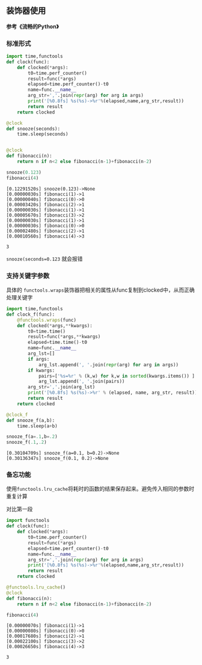 ## 装饰器使用

**参考《流畅的Python》**

### 标准形式


```python
import time,functools
def clock(func):
    def clocked(*args):
        t0=time.perf_counter()
        result=func(*args)
        elapsed=time.perf_counter()-t0
        name=func.__name__
        arg_str=','.join(repr(arg) for arg in args)
        print('[%0.8fs] %s(%s)->%r'%(elapsed,name,arg_str,result))
        return result
    return clocked

@clock
def snooze(seconds):
    time.sleep(seconds)


@clock
def fibonacci(n):
    return n if n<2 else fibonacci(n-1)+fibonacci(n-2)

snooze(0.123)
fibonacci(4)
```

    [0.12291520s] snooze(0.123)->None
    [0.00000030s] fibonacci(1)->1
    [0.00000040s] fibonacci(0)->0
    [0.00003420s] fibonacci(2)->1
    [0.00000030s] fibonacci(1)->1
    [0.00005670s] fibonacci(3)->2
    [0.00000030s] fibonacci(1)->1
    [0.00000030s] fibonacci(0)->0
    [0.00002480s] fibonacci(2)->1
    [0.00010560s] fibonacci(4)->3
    
    3



`snooze(seconds=0.123` 就会报错

### 支持关键字参数
具体的 `functools.wraps`装饰器把相关的属性从func复制到clocked中，从而正确处理关键字


```python
import time,functools
def clock_f(func):
    @functools.wraps(func)
    def clocked(*args,**kwargs):
        t0=time.time()
        result=func(*args,**kwargs)
        elapsed=time.time()-t0
        name=func.__name__
        arg_lst=[]
        if args:
            arg_lst.append(', '.join(repr(arg) for arg in args))
        if kwargs:
            pairs=['%s=%r' % (k,w) for k,w in sorted(kwargs.items()) ]
            arg_lst.append(', '.join(pairs))
        arg_str=','.join(arg_lst)
        print('[%0.8fs] %s(%s)->%r' % (elapsed, name, arg_str, result))
        return result
    return clocked

@clock_f
def snooze_f(a,b):
    time.sleep(a+b)

snooze_f(a=.1,b=.2)
snooze_f(.1,.2)
```

    [0.30104709s] snooze_f(a=0.1, b=0.2)->None
    [0.30136347s] snooze_f(0.1, 0.2)->None
    

### 备忘功能
使用`functools.lru_cache`将耗时的函数的结果保存起来。避免传入相同的参数时重复计算

对比第一段


```python
import functools
def clock(func):
    def clocked(*args):
        t0=time.perf_counter()
        result=func(*args)
        elapsed=time.perf_counter()-t0
        name=func.__name__
        arg_str=','.join(repr(arg) for arg in args)
        print('[%0.8fs] %s(%s)->%r'%(elapsed,name,arg_str,result))
        return result
    return clocked

@functools.lru_cache()
@clock
def fibonacci(n):
    return n if n<2 else fibonacci(n-1)+fibonacci(n-2)

fibonacci(4)

```

    [0.00000070s] fibonacci(1)->1
    [0.00000080s] fibonacci(0)->0
    [0.00017680s] fibonacci(2)->1
    [0.00022100s] fibonacci(3)->2
    [0.00026650s] fibonacci(4)->3

    3
```
